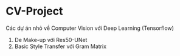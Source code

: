 # CV-Project
Các dự án nhỏ về Computer Vision với Deep Learning (Tensorflow)


1. De Make-up với Res50-UNet
2. Basic Style Transfer với Gram Matrix
